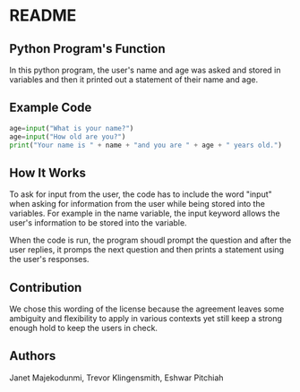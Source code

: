 # README

## Python Program's Function

In this python program, the user's name and age was asked and stored in variables and then it printed out a statement of their name and age.


## Example Code 
```python
age=input("What is your name?")
age=input("How old are you?")
print("Your name is " + name + "and you are " + age + " years old.")
```
## How It Works

To ask for input from the user, the code has to include the word "input" when asking for information from the user while being stored into the variables.
For example in the name variable, the input keyword allows the user's information to be stored into the variable.

When the code is run, the program shoudl prompt the question and after the user replies, it promps the next question and then prints a statement using the user's responses.

## Contribution
We chose this wording of the license because the agreement leaves some ambiguity and flexibility to apply in various contexts yet still keep a strong enough hold to keep the users in check.

## Authors

Janet Majekodunmi, Trevor Klingensmith, Eshwar Pitchiah
